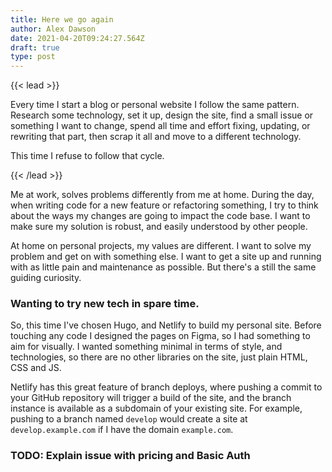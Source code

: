```yaml
---
title: Here we go again
author: Alex Dawson
date: 2021-04-20T09:24:27.564Z
draft: true
type: post
---
```

{{< lead >}}

Every time I start a blog or personal website I follow the same pattern. Research some technology, set it up, design the site, find a small issue or something I want to change, spend all time and effort fixing, updating, or rewriting that part, then scrap it all and move to a different technology.

This time I refuse to follow that cycle.

{{< /lead >}}

Me at work, solves problems differently from me at home. During the day, when writing code for a new feature or refactoring something, I try to think about the ways my changes are going to impact the code base. I want to make sure my solution is robust, and easily understood by other people.

At home on personal projects, my values are different. I want to solve my problem and get on with something else. I want to get a site up and running with as little pain and maintenance as possible. But there's a still the same guiding curiosity. 

### Wanting to try new tech in spare time.

So, this time I've chosen Hugo, and Netlify to build my personal site. Before touching any code I designed the pages on Figma, so I had something to aim for visually. I wanted something minimal in terms of style, and technologies, so there are no other libraries on the site, just plain HTML, CSS and JS. 

Netlify has this great feature of branch deploys, where pushing a commit to your GitHub repository will trigger a build of the site, and the branch instance is available as a subdomain of your existing site. For example, pushing to a branch named `develop` would create a site at `develop.example.com` if I have the domain `example.com`. 

### TODO: Explain issue with pricing and Basic Auth